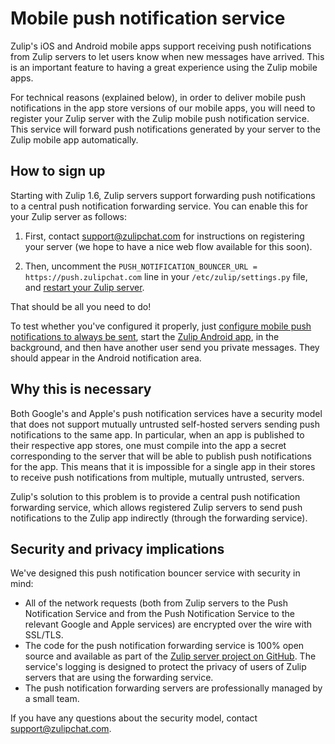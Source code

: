 # Mobile push notification service

Zulip's iOS and Android mobile apps support receiving push
notifications from Zulip servers to let users know when new messages
have arrived.  This is an important feature to having a great
experience using the Zulip mobile apps.

For technical reasons (explained below), in order to deliver mobile
push notifications in the app store versions of our mobile apps, you
will need to register your Zulip server with the Zulip mobile push
notification service.  This service will forward push notifications
generated by your server to the Zulip mobile app automatically.

## How to sign up

Starting with Zulip 1.6, Zulip servers support forwarding push
notifications to a central push notification forwarding service.  You
can enable this for your Zulip server as follows:

1. First, contact support@zulipchat.com for instructions on
   registering your server (we hope to have a nice web flow available
   for this soon).

2. Then, uncomment the `PUSH_NOTIFICATION_BOUNCER_URL =
   https://push.zulipchat.com` line in your `/etc/zulip/settings.py`
   file, and
   [restart your Zulip server](prod-maintain-secure-upgrade.html#updating-settings).

That should be all you need to do!

To test whether you've configured it properly, just
[configure mobile push notifications to always be sent][notification-settings],
start the
[Zulip Android app](https://play.google.com/store/apps/details?id=com.zulip.android),
in the background, and then have another user send you private
messages.  They should appear in the Android notification area.

[notification-settings]: https://zulipchat.com/help/configure-mobile-notifications

## Why this is necessary

Both Google's and Apple's push notification services have a security
model that does not support mutually untrusted self-hosted servers
sending push notifications to the same app.  In particular, when an
app is published to their respective app stores, one must compile into
the app a secret corresponding to the server that will be able to
publish push notifications for the app.  This means that it is
impossible for a single app in their stores to receive push
notifications from multiple, mutually untrusted, servers.

Zulip's solution to this problem is to provide a central push
notification forwarding service, which allows registered Zulip servers
to send push notifications to the Zulip app indirectly (through the
forwarding service).

## Security and privacy implications

We've designed this push notification bouncer service with security in
mind:

* All of the network requests (both from Zulip servers to the Push
  Notification Service and from the Push Notification Service to the
  relevant Google and Apple services) are encrypted over the wire with
  SSL/TLS.
* The code for the push notification forwarding service is 100% open
  source and available as part of the
  [Zulip server project on GitHub](https://github.com/zulip/zulip).
  The service's logging is designed to protect the privacy of users of
  Zulip servers that are using the forwarding service.
* The push notification forwarding servers are professionally managed
  by a small team.

If you have any questions about the security model, contact
support@zulipchat.com.
